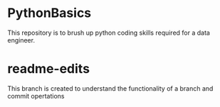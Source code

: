 # PythonBasics
This repository is to brush up python coding skills required for a data engineer.

# readme-edits
This branch is created to understand the functionality of a branch and commit opertations
